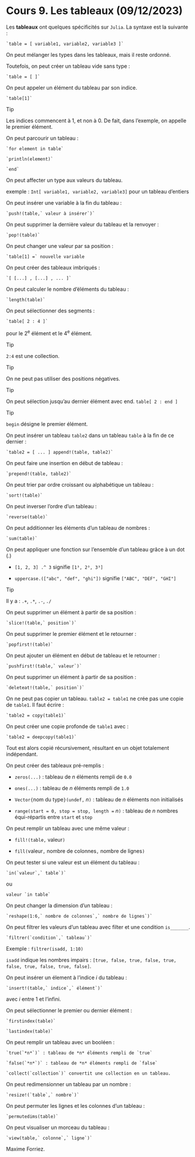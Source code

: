 # Cours 9. Les tableaux (09/12/2023)

Les **tableaux** ont quelques spécificités sur `Julia`. La syntaxe est la suivante :

	`table = [ variable1, variable2, variable3 ]`

On peut mélanger les types dans les tableaux, mais il reste ordonné.

Toutefois, on peut créer un tableau vide sans type :

	`table = [ ]`

On peut appeler un élément du tableau par son indice.

	`table[1]`

> [!TIP]
> Les indices commencent à 1, et non à 0. De fait, dans l’exemple, on appelle le premier élément.

On peut parcourir un tableau :

	`for element in table`

	`println(element)`

	`end`

On peut affecter un type aux valeurs du tableau.

exemple : `Int[ variable1, variable2, variable3]` pour un tableau d’entiers

On peut insérer une variable à la fin du tableau :

	`push!(table,` valeur à insérer`)`

On peut supprimer la dernière valeur du tableau et la renvoyer :

	`pop!(table)`

On peut changer une valeur par sa position :

	`table[1] =` nouvelle variable

On peut créer des tableaux imbriqués :

	`[ [...] , [...] , ... ]`

On peut calculer le nombre d’éléments du tableau :

	`length(table)`

On peut sélectionner des segments :

	`table[ 2 : 4 ]`

pour le 2<sup>e</sup> élément et le 4<sup>e</sup> élément.

> [!TIP]
> `2:4` est une collection.

> [!TIP]
> On ne peut pas utiliser des positions négatives.

> [!TIP]
> On peut sélection jusqu’au dernier élément avec end.
>`table[ 2 : end ]`

> [!TIP]
> `begin` désigne le premier élément.

On peut insérer un tableau `table2` dans un tableau `table` à la fin de ce dernier :

	`table2 = [ ... ] append!(table, table2)`

On peut faire une insertion en début de tableau :

	`prepend!(table, table2)`

On peut trier par ordre croissant ou alphabétique un tableau :

	`sort!(table)`

On peut inverser l’ordre d’un tableau :

	`reverse(table)`

On peut additionner les éléments d’un tableau de nombres :

	`sum(table)`

On peut appliquer une fonction sur l’ensemble d’un tableau grâce à un dot (.)

- `[1, 2, 3] .^ 3` signifie `[1³, 2³, 3³]`

- `uppercase.(["abc", "def", "ghi"])` signifie `["ABC", "DEF", "GHI"]`

> [!TIP]
> Il y a : `.+`, `.*`, `.-`, `./`

On peut supprimer un élément à partir de sa position :

	`slice!(table,` position`)`

On peut supprimer le premier élément et le retourner :

	`popfirst!(table)`

On peut ajouter un élément en début de tableau et le retourner :

	`pushfirst!(table,` valeur`)`

On peut supprimer un élément à partir de sa position :

	`deleteat!(table,` position`)`

On ne peut pas copier un tableau. `table2 = table1` ne crée pas une copie de `table1`. Il faut écrire :

	`table2 = copy(table1)`

On peut créer une copie profonde de `table1` avec :

	`table2 = deepcopy(table1)`

Tout est alors copié récursivement, résultant en un objet totalement indépendant.

On peut créer des tableaux pré-remplis :

- `zeros(...)` : tableau de *n* éléments rempli de `0.0`

- `ones(...)` : tableau de *n* éléments rempli de `1.0`

- `Vector{`nom du type`}(undef,` *n*`)` : tableau de *n* éléments non initialisés

- `range(start = 0, stop = stop, length =` *n*`)` : tableau de *n* nombres équi-répartis entre `start` et `stop`

On peut remplir un tableau avec une même valeur :

- `fill!(table,` valeur`)`

- `fill(`valeur`,` nombre de colonnes`,` nombre de lignes`)`

On peut tester si une valeur est un élément du tableau :

	`in(`valeur`,` table`)`

ou

	valeur `in table`

On peut changer la dimension d’un tableau :

	`reshape(1:6,` nombre de colonnes`,` nombre de lignes`)`

On peut filtrer les valeurs d’un tableau avec filter et une condition `is_______`.

	`filtrer(`condition`,` tableau`)`

Exemple : `filtrer(isadd, 1:10)`

`isadd` indique les nombres impairs : `[true, false, true, false, true, false, true, false, true, false]`.

On peut insérer un élement à l’indice *i* du tableau :

	`insert!(table,` indice`,` élément`)`

avec *i* entre 1 et l’infini.

On peut sélectionner le premier ou dernier élément :

	`firstindex(table)` 

	`lastindex(table)`

On peut remplir un tableau avec un booléen :

	`true(`*n*`)` : tableau de *n* éléments rempli de `true`

	`false(`*n*`)` : tableau de *n* éléments rempli de `false`

	`collect(`collection`)` convertit une collection en un tableau.

On peut redimensionner un tableau par un nombre :

	`resize!(`table`,` nombre`)`

On peut permuter les lignes et les colonnes d’un tableau :

	`permutedims(table)`

On peut visualiser un morceau du tableau :

	`view(table,` colonne`,` ligne`)`

Maxime Forriez.
